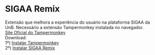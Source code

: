 # SIGAA Remix
Extensão que melhora a experiência do usuário na plataforma SIGAA da UnB. Necessário a extensão Tampermonkey instalada no navegador.
<br>
[Site Oficial do Tampermonkey](https://www.tampermonkey.net/)
<br>
Download:
<br>
1º) [Instalar Tampermonkey](https://chrome.google.com/webstore/detail/dhdgffkkebhmkfjojejmpbldmpobfkfo)
<br>
2º) [Instalar SIGAA Remix](https://github.com/luisrguerra/unb-sigaa-remix-tampermonkey/raw/main/SIGAA%20Remix.user.js)
